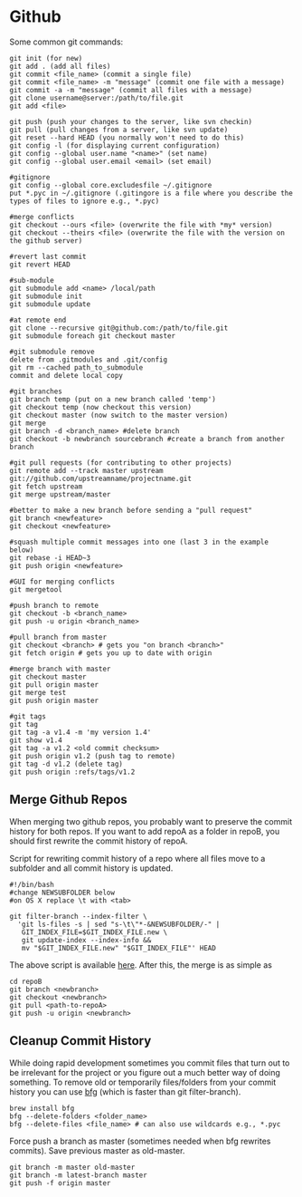 Github
====

Some common git commands:

```
git init (for new)
git add . (add all files)
git commit <file_name> (commit a single file)
git commit <file_name> -m "message" (commit one file with a message)
git commit -a -m "message" (commit all files with a message)
git clone username@server:/path/to/file.git
git add <file>
 
git push (push your changes to the server, like svn checkin)
git pull (pull changes from a server, like svn update)
git reset --hard HEAD (you normally won't need to do this)
git config -l (for displaying current configuration)
git config --global user.name "<name>" (set name)
git config --global user.email <email> (set email)

#gitignore
git config --global core.excludesfile ~/.gitignore
put *.pyc in ~/.gitignore (.gitingore is a file where you describe the types of files to ignore e.g., *.pyc)

#merge conflicts
git checkout --ours <file> (overwrite the file with *my* version)
git checkout --theirs <file> (overwrite the file with the version on the github server)

#revert last commit
git revert HEAD

#sub-module
git submodule add <name> /local/path
git submodule init
git submodule update

#at remote end
git clone --recursive git@github.com:/path/to/file.git
git submodule foreach git checkout master

#git submodule remove
delete from .gitmodules and .git/config
git rm --cached path_to_submodule
commit and delete local copy

#git branches
git branch temp (put on a new branch called 'temp')
git checkout temp (now checkout this version) 
git checkout master (now switch to the master version)
git merge  
git branch -d <branch_name> #delete branch
git checkout -b newbranch sourcebranch #create a branch from another branch

#git pull requests (for contributing to other projects)
git remote add --track master upstream git://github.com/upstreamname/projectname.git
git fetch upstream
git merge upstream/master

#better to make a new branch before sending a "pull request"
git branch <newfeature>
git checkout <newfeature>

#squash multiple commit messages into one (last 3 in the example below)
git rebase -i HEAD~3
git push origin <newfeature>

#GUI for merging conflicts
git mergetool

#push branch to remote 
git checkout -b <branch_name>
git push -u origin <branch_name>

#pull branch from master
git checkout <branch> # gets you "on branch <branch>"
git fetch origin # gets you up to date with origin

#merge branch with master
git checkout master
git pull origin master
git merge test
git push origin master

#git tags
git tag
git tag -a v1.4 -m 'my version 1.4'
git show v1.4
git tag -a v1.2 <old commit checksum>
git push origin v1.2 (push tag to remote)
git tag -d v1.2 (delete tag)
git push origin :refs/tags/v1.2
```

## Merge Github Repos

When merging two github repos, you probably want to preserve the commit history for both repos. If you want to add repoA as a folder in repoB, you should first rewrite the commit history of repoA.

Script for rewriting commit history of a repo where all files move to a subfolder and all commit history is updated.

```
#!/bin/bash
#change NEWSUBFOLDER below
#on OS X replace \t with <tab>

git filter-branch --index-filter \
  'git ls-files -s | sed "s-\t\"*-&NEWSUBFOLDER/-" |
   GIT_INDEX_FILE=$GIT_INDEX_FILE.new \
   git update-index --index-info &&
   mv "$GIT_INDEX_FILE.new" "$GIT_INDEX_FILE"' HEAD
```
The above script is available [here](https://github.com/muneeb-ali/unix-tools/blob/master/scripts/git_rewrite). After this, the merge is as simple as 

```
cd repoB
git branch <newbranch>
git checkout <newbranch>
git pull <path-to-repoA>
git push -u origin <newbranch>
```

## Cleanup Commit History

While doing rapid development sometimes you commit files that turn out to be irrelevant for the project or you figure out a much better way of doing something. To remove old or temporarily files/folders from your commit history you can use [bfg](https://rtyley.github.io/bfg-repo-cleaner/) (which is faster than git filter-branch).

```
brew install bfg
bfg --delete-folders <folder_name>
bfg --delete-files <file_name> # can also use wildcards e.g., *.pyc
```

Force push a branch as master (sometimes needed when bfg rewrites commits). Save previous master as old-master. 
```
git branch -m master old-master
git branch -m latest-branch master
git push -f origin master
```
